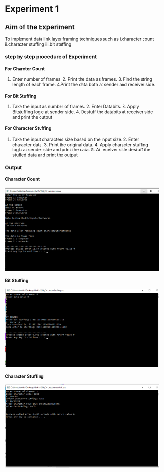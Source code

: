 # Experiment 1

## Aim of the Experiment
To implement data link layer framing techniques such as
i.character count ii.character stuffing iii.bit stuffing

### step by step procedure of Experiment
#### For Charcter Count
1. Enter number of frames. 2. Print the data as frames. 3. Find the string length of each frame. 4.Print the data both at sender and receiver side.

#### For Bit Stuffing
1. Take the input as number of frames. 2. Enter Databits. 3. Apply Bitstuffing logic at sender side. 4. Destuff the databits at receiver side and print the output

#### For Character Stuffing
1. Take the input characters size based on the input size. 2. Enter character data. 3. Print the original data. 4. Apply character stuffing logic at sender side and print the data. 5. At receiver side destuff the stuffed data and print the output

### Output
#### Character Count
![output](output_characterCount.png)

#### Bit Stuffing
![output](output_bitStuff.png)

#### Character Stuffing
![output](output_characterStuff.png)
